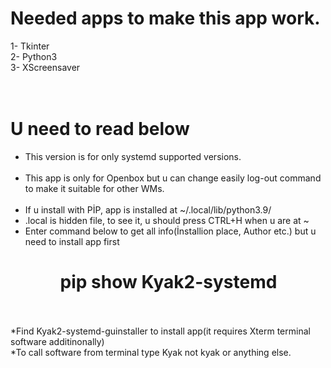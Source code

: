 # Needed apps to make this app work. <br>
1- Tkinter <br>
2- Python3 <br>
3- XScreensaver <br>
<br>
<br>
# U need to read below
* This version is for only systemd supported versions. <br> <br>
* This app is only for Openbox but u can change easily log-out command to make it suitable for other WMs. <br> <br>
* If u install with PİP, app is installed at ~/.local/lib/python3.9/ <br>
* .local is hidden file, to see it, u should press CTRL+H when u are at ~ <br>
* Enter command below to get all info(İnstallion place, Author etc.) but u need to install app first <br> 
 # &nbsp;&nbsp;&nbsp;&nbsp;&nbsp;&nbsp;&nbsp;&nbsp;&nbsp; &nbsp;    pip show Kyak2-systemd <br> <br>

*Find Kyak2-systemd-guinstaller to install app(it requires Xterm terminal software additinonally) <br>
*To call software from terminal type Kyak not kyak or anything else.